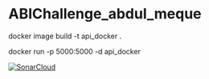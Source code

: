 # ABIChallenge_abdul_meque

docker image build -t api_docker .

docker run -p 5000:5000 -d api_docker



[![SonarCloud](https://sonarcloud.io/images/project_badges/sonarcloud-white.svg)](https://sonarcloud.io/summary/new_code?id=mekjr1_ABIChallenge_abdul_meque)